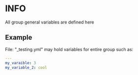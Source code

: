 # INFO

All group general variables are defined here

## Example

File: "_testing.yml" may hold variables for entire group such as:

```yaml
---
my_varaible: 3
my_variable_2: cool
```
